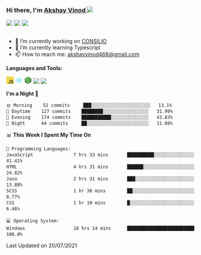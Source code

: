 ### Hi there, I'm [Akshay Vinod ](https://akshayvinod.live)<img src="https://media.giphy.com/media/hvRJCLFzcasrR4ia7z/giphy.gif" width="25px"></a>
<a href="https://www.linkedin.com/in/akshay-vinod/">
  <img align="left"  width="21px" src="https://img.icons8.com/fluent/48/000000/linkedin.png"/>
</a>
<a href="https://twitter.com/_akshay_vinod">
  <img align="left"  width="21px" src="https://img.icons8.com/fluent/48/000000/twitter.png"/>
</a>
<a href="https://discord.gg/bQYHPV93MD">
  <img align="left" width="21px" src="https://img.icons8.com/fluent/48/000000/discord-new-logo.png" />
</a>

<br />
<br />

- 🔭 I’m currently working on [CONSILIO](https://akshay-vinod.github.io/CONSILIO/)<!-- <img align="center" width="20" src="https://i.ibb.co/Wxsn61G/logo.png" /> -->
- 🌱 I’m currently learning Typescript
- 📫 How to reach me: akshayvinod468@gmail.com


**Languages and Tools:**  

<code><img height="20" src="https://raw.githubusercontent.com/github/explore/80688e429a7d4ef2fca1e82350fe8e3517d3494d/topics/javascript/javascript.png"></code>
<code><img height="20" src="https://raw.githubusercontent.com/github/explore/80688e429a7d4ef2fca1e82350fe8e3517d3494d/topics/react/react.png"></code>
<code><img height="20" src="https://raw.githubusercontent.com/github/explore/80688e429a7d4ef2fca1e82350fe8e3517d3494d/topics/nodejs/nodejs.png"></code>
<code><img height="20" src="https://img.icons8.com/color/48/000000/figma.png"/></code>
<code><img height="20" src="https://img.icons8.com/color/50/000000/python.png"/></code>

<!--START_SECTION:waka-->
**I'm a Night 🦉** 

```text
🌞 Morning    52 commits     ███░░░░░░░░░░░░░░░░░░░░░░   13.1% 
🌆 Daytime    127 commits    ████████░░░░░░░░░░░░░░░░░   31.99% 
🌃 Evening    174 commits    ███████████░░░░░░░░░░░░░░   43.83% 
🌙 Night      44 commits     ██░░░░░░░░░░░░░░░░░░░░░░░   11.08%

```


📊 **This Week I Spent My Time On** 

```text
💬 Programming Languages: 
JavaScript               7 hrs 33 mins       ██████████░░░░░░░░░░░░░░░   41.41% 
HTML                     4 hrs 31 mins       ██████░░░░░░░░░░░░░░░░░░░   24.82% 
Java                     2 hrs 31 mins       ███░░░░░░░░░░░░░░░░░░░░░░   13.88% 
SCSS                     1 hr 36 mins        ██░░░░░░░░░░░░░░░░░░░░░░░   8.77% 
CSS                      1 hr 10 mins        █░░░░░░░░░░░░░░░░░░░░░░░░   6.46%

💻 Operating System: 
Windows                  18 hrs 14 mins      █████████████████████████   100.0%

```


 Last Updated on 20/07/2021
<!--END_SECTION:waka-->
